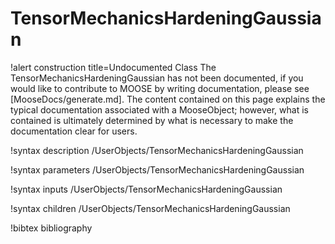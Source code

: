 <!-- MOOSE Documentation Stub: Remove this when content is added. -->

# TensorMechanicsHardeningGaussian

!alert construction title=Undocumented Class
The TensorMechanicsHardeningGaussian has not been documented, if you would like to contribute to MOOSE by
writing documentation, please see [MooseDocs/generate.md]. The content contained on this page explains
the typical documentation associated with a MooseObject; however, what is contained is ultimately
determined by what is necessary to make the documentation clear for users.

!syntax description /UserObjects/TensorMechanicsHardeningGaussian

!syntax parameters /UserObjects/TensorMechanicsHardeningGaussian

!syntax inputs /UserObjects/TensorMechanicsHardeningGaussian

!syntax children /UserObjects/TensorMechanicsHardeningGaussian

!bibtex bibliography
